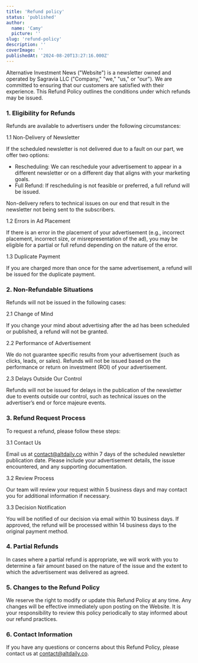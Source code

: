 ```yaml
---
title: 'Refund policy'
status: 'published'
author:
  name: 'Camy'
  picture: ''
slug: 'refund-policy'
description: ''
coverImage: ''
publishedAt: '2024-08-20T13:27:16.000Z'
---
```


Alternative Investment News ("Website") is a newsletter owned and operated by Sagravia LLC ("Company," "we," "us," or "our"). We are committed to ensuring that our customers are satisfied with their experience. This Refund Policy outlines the conditions under which refunds may be issued.

### **1. Eligibility for Refunds**

Refunds are available to advertisers under the following circumstances:

1.1 Non-Delivery of Newsletter

If the scheduled newsletter is not delivered due to a fault on our part, we offer two options:

- Rescheduling: We can reschedule your advertisement to appear in a different newsletter or on a different day that aligns with your marketing goals.
- Full Refund: If rescheduling is not feasible or preferred, a full refund will be issued.

Non-delivery refers to technical issues on our end that result in the newsletter not being sent to the subscribers.

1.2 Errors in Ad Placement

If there is an error in the placement of your advertisement (e.g., incorrect placement, incorrect size, or misrepresentation of the ad), you may be eligible for a partial or full refund depending on the nature of the error.

1.3 Duplicate Payment

If you are charged more than once for the same advertisement, a refund will be issued for the duplicate payment.

### **2. Non-Refundable Situations**

Refunds will not be issued in the following cases:

2.1 Change of Mind

If you change your mind about advertising after the ad has been scheduled or published, a refund will not be granted.

2.2 Performance of Advertisement

We do not guarantee specific results from your advertisement (such as clicks, leads, or sales). Refunds will not be issued based on the performance or return on investment (ROI) of your advertisement.

2.3 Delays Outside Our Control

Refunds will not be issued for delays in the publication of the newsletter due to events outside our control, such as technical issues on the advertiser’s end or force majeure events.

### **3. Refund Request Process**

To request a refund, please follow these steps:

3.1 Contact Us

Email us at [contact@altdaily.co](mailto:contact@altdaily.co) within 7 days of the scheduled newsletter publication date. Please include your advertisement details, the issue encountered, and any supporting documentation.

3.2 Review Process

Our team will review your request within 5 business days and may contact you for additional information if necessary.

3.3 Decision Notification

You will be notified of our decision via email within 10 business days. If approved, the refund will be processed within 14 business days to the original payment method.

### **4. Partial Refunds**

In cases where a partial refund is appropriate, we will work with you to determine a fair amount based on the nature of the issue and the extent to which the advertisement was delivered as agreed.

### **5. Changes to the Refund Policy**

We reserve the right to modify or update this Refund Policy at any time. Any changes will be effective immediately upon posting on the Website. It is your responsibility to review this policy periodically to stay informed about our refund practices.

### **6. Contact Information**

If you have any questions or concerns about this Refund Policy, please contact us at [contact@altdaily.co](mailto:contact@altdaily.co).